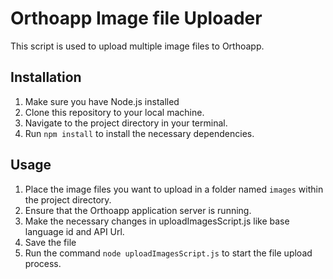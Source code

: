 # Orthoapp Image file Uploader

This script is used to upload multiple image files to Orthoapp.

## Installation

1. Make sure you have Node.js installed
2. Clone this repository to your local machine.
3. Navigate to the project directory in your terminal.
4. Run `npm install` to install the necessary dependencies.

## Usage

1. Place the image files you want to upload in a folder named `images` within the project directory.
2. Ensure that the Orthoapp application server is running.
3. Make the necessary changes in uploadImagesScript.js like base language id and API Url.
4. Save the file
5. Run the command `node uploadImagesScript.js` to start the file upload process.
